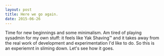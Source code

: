 ```yaml
---
layout: post
title: Here we go again. 
date: 2015-06-26
---
```


Time for new beginnings and some minimalism.  Am tired of playing
sysadmin for my own stuff: it feels like Yak Shaving™ and it takes
away from the real work of development and experimentation I'd like to
do.  So this is an experiemnt in sliming down.  Let's see how it goes.

